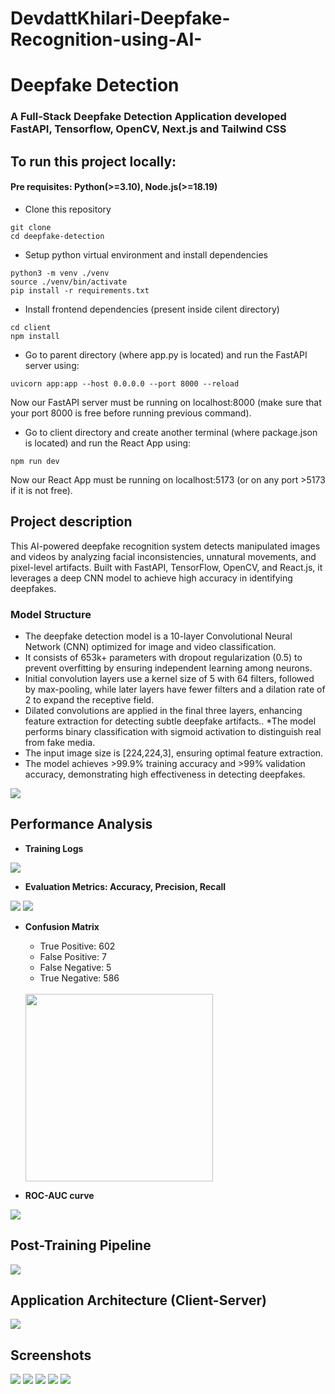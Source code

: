 # DevdattKhilari-Deepfake-Recognition-using-AI-

# Deepfake Detection

### A Full-Stack Deepfake Detection Application developed FastAPI, Tensorflow, OpenCV, Next.js and Tailwind CSS

## To run this project locally:
#### Pre requisites: Python(>=3.10), Node.js(>=18.19)

* Clone this repository
```
git clone 
cd deepfake-detection
```
* Setup python virtual environment and install dependencies
```
python3 -m venv ./venv
source ./venv/bin/activate
pip install -r requirements.txt
```
* Install frontend dependencies (present inside cilent directory)
```
cd client
npm install
```

* Go to parent directory (where app.py is located) and run the FastAPI server using:
```
uvicorn app:app --host 0.0.0.0 --port 8000 --reload
```
Now our FastAPI server must be running on localhost:8000 (make sure that your port 8000 is free before running previous command).

* Go to client directory and create another terminal (where package.json is located) and run the React App using:
```
npm run dev
```
Now our React App must be running on localhost:5173 (or on any port >5173 if it is not free).


## Project description
This AI-powered deepfake recognition system detects manipulated images and videos by analyzing facial inconsistencies, unnatural movements, and pixel-level artifacts. Built with FastAPI, TensorFlow, OpenCV, and React.js, it leverages a deep CNN model to achieve high accuracy in identifying deepfakes.

   ### Model Structure
   * The deepfake detection model is a 10-layer Convolutional Neural Network (CNN) optimized for image and video classification.
   * It consists of 653k+ parameters with dropout regularization (0.5) to prevent overfitting by ensuring independent learning among neurons.
   * Initial convolution layers use a kernel size of 5 with 64 filters, followed by max-pooling, while later layers have fewer filters and a dilation rate of 2 to expand the receptive field.
   * Dilated convolutions are applied in the final three layers, enhancing feature extraction for detecting subtle deepfake artifacts..
   *The model performs binary classification with sigmoid activation to distinguish real from fake media.
   * The input image size is [224,224,3], ensuring optimal feature extraction.
   * The model achieves >99.9% training accuracy and >99% validation accuracy, demonstrating high effectiveness in detecting deepfakes.


<img src="client/public/model_structure.png"/>


## Performance Analysis

* **Training Logs**
<img src="client/public/logs.png"/>

* **Evaluation Metrics: Accuracy, Precision, Recall**
<img src="client/public/score1.png"/>
<img src="client/public/score2.png"/>

* **Confusion Matrix**
    * True Positive: 602
    * False Positive: 7
    * False Negative: 5
    * True Negative: 586
    <br/>
    <img src="client/public/confusion_matrix.png" style="height:300px; width:300px; display:block margin-bottom:100px;"/>


* **ROC-AUC curve**
<img src="client/public/ROC.png"/>


## Post-Training Pipeline
<img src="client/public/pipeline.png"/>

## Application Architecture (Client-Server)
<img src="client/public/application_architecture.png">


## Screenshots
<img src="client/public/df1.png"/>
<img src="client/public/df2.png"/>
<img src="client/public/df3.png"/>
<img src="client/public/df5.png"/>
<img src="client/public/df4.png"/>
